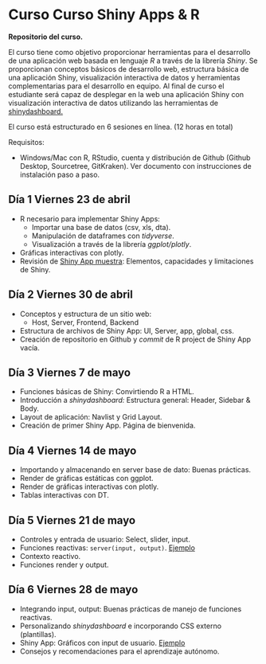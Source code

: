 # Curso Curso Shiny Apps & R 

**Repositorio del curso.**


El curso tiene como objetivo proporcionar herramientas para el desarrollo de una aplicación web basada en lenguaje *R* a través de la librería *Shiny*. Se proporcionan conceptos básicos de desarrollo web, estructura básica de una aplicación Shiny, visualización interactiva de datos y herramientas complementarias para el desarrollo en equipo. Al final de curso el estudiante será capaz de desplegar en la web una aplicación Shiny con visualización interactiva de datos utilizando las herramientas de [shinydashboard.](https://rstudio.github.io/shinydashboard/index.html)

El curso está estructurado en 6 sesiones en línea. (12 horas en total)


Requisitos:
- Windows/Mac con R, RStudio, cuenta y distribución de Github (Github Desktop, Sourcetree, GitKraken). Ver documento con instrucciones de instalación paso a paso.

## Día 1 Viernes 23 de abril

* R necesario para implementar Shiny Apps: 
  + Importar una base de datos (csv, xls, dta).
  + Manipulación de dataframes con *tidyverse*.
  + Visualización a través de la librería *ggplot/plotly*.
* Gráficas interactivas con plotly.
* Revisión de [Shiny App muestra](https://diego-lopezt.shinyapps.io/Poblacion_Economia/): Elementos, capacidades y limitaciones de Shiny.

## Día 2 Viernes 30 de abril

* Conceptos y estructura de un sitio web:
  + Host, Server, Frontend, Backend
* Estructura de archivos de Shiny App: UI, Server, app, global, css.
* Creación de repositorio en Github y *commit* de R project de Shiny App vacía.

## Día 3 Viernes 7 de mayo

* Funciones básicas de Shiny: Convirtiendo R a HTML.
* Introducción a *shinydashboard:* Estructura general: Header, Sidebar & Body.
* Layout de aplicación: Navlist y Grid Layout.
* Creación de primer Shiny App. Página de bienvenida.

## Día 4 Viernes 14 de mayo

* Importando y almacenando en server base de dato: Buenas prácticas.
* Render de gráficas estáticas con ggplot.
* Render de gráficas interactivas con plotly.
* Tablas interactivas con DT.

## Día 5 Viernes 21 de mayo

* Controles y entrada de usuario: Select, slider, input.
* Funciones reactivas: `server(input, output)`. [Ejemplo](https://shiny.rstudio.com/gallery/single-file-shiny-app.html)
* Contexto reactivo.
* Funciones render y output.

## Día 6 Viernes 28 de mayo

* Integrando input, output: Buenas prácticas de manejo de funciones reactivas.
* Personalizando *shinydashboard* e incorporando CSS externo (plantillas).
* Shiny App: Gráficos con input de usuario. [Ejemplo](https://diego-lopezt.shinyapps.io/Mapas_ENSANUT/)
* Consejos y recomendaciones para el aprendizaje autónomo.